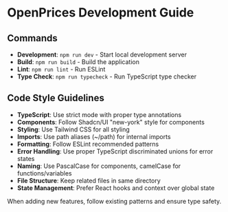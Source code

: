 # OpenPrices Development Guide

## Commands
- **Development**: `npm run dev` - Start local development server
- **Build**: `npm run build` - Build the application
- **Lint**: `npm run lint` - Run ESLint
- **Type Check**: `npm run typecheck` - Run TypeScript type checker

## Code Style Guidelines
- **TypeScript**: Use strict mode with proper type annotations
- **Components**: Follow Shadcn/UI "new-york" style for components
- **Styling**: Use Tailwind CSS for all styling
- **Imports**: Use path aliases (~/path) for internal imports
- **Formatting**: Follow ESLint recommended patterns
- **Error Handling**: Use proper TypeScript discriminated unions for error states
- **Naming**: Use PascalCase for components, camelCase for functions/variables
- **File Structure**: Keep related files in same directory
- **State Management**: Prefer React hooks and context over global state

When adding new features, follow existing patterns and ensure type safety.